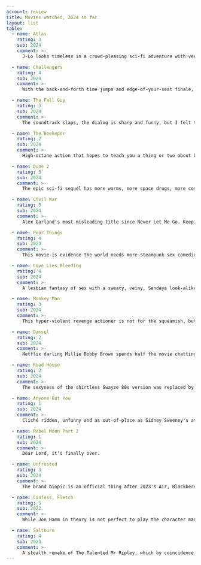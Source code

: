 ```yaml
---
account: review
title: Movies watched, 2024 so far
layout: list
table:
  - name: Atlas
    rating: 3
    sub: 2024
    comment: >-
      J-Lo looks timeless in a crowd-pleasing sci-fi adventure with very decent special effects, considering it's Netflix.

  - name: Challengers
    rating: 4
    sub: 2024
    comment: >-
      With the back-and-forth time jumps and edge-of-your-seat finale, the movie itself is a tennis match.

  - name: The Fall Guy
    rating: 3
    sub: 2024
    comment: >-
      The soundtrack slaps, the dialog is sharp and funny, but I felt they had more fun making the movie than me watching it.

  - name: The Beekeper
    rating: 2
    sub: 2024
    comment: >-
      High-octane action that hopes to teach you a thing or two about bees, beehives and similar Animal Planet related stuff.

  - name: Dune 2
    rating: 5
    sub: 2024
    comment: >-
      The epic sci-fi sequel has more worms, more space drugs, more combat, more palace intrigue and a better popcorn bucket.

  - name: Civil War
    rating: 3
    sub: 2024
    comment: >-
      Alex Garland's most misleading title since Never Let Me Go. Keeping the story apolitical drained all the depth out of it.

  - name: Poor Things
    rating: 4
    sub: 2023
    comment: >-
      This movie is evidence the world needs more steampunk sex comedies.

  - name: Love Lies Bleeding
    rating: 4
    sub: 2024
    comment: >-
      A lesbian fantasy of sex with a sweaty, veiny, Sendaya look-alike. Roid rage and mullets haven't been this relevant since Con Air.

  - name: Monkey Man
    rating: 3
    sub: 2024
    comment: >-
      This hyper-violent revenge actioner is not for the squeamish, but the stunts are worth watching.

  - name: Damsel
    rating: 2
    sub: 2024
    comment: >-
      Netflix darling Millie Bobby Brown spends half the movie chatting with a dragon that wants to eat her.

  - name: Road House
    rating: 2
    sub: 2024
    comment: >-
      The sexyness of the shirtless Swayze 80s version was replaced by UFC bro propaganda.

  - name: Anyone But You
    rating: 1
    sub: 2024
    comment: >-
      Cliché ridden, unfunny and as out-of-place as Sidney Sweeney's attempts at physical comedy.

  - name: Rebel Moon Part 2
    rating: 1
    sub: 2024
    comment: >-
      Dear Lord, it's finally over.

  - name: Unfrosted
    rating: 3
    sub: 2024
    comment: >-
      The brand biopic is an official thing after 2023's Air, Blackberry, Tetris and Flaming Hot. This time, it's an old-fashioned comedy.

  - name: Confess, Fletch
    rating: 5
    sub: 2022
    comment: >-
      While Jon Hamm in theory is not perfect to play the character made popular by Chevy Chase, the movie triumphs in all fronts.

  - name: Saltburn
    rating: 4
    sub: 2023
    comment: >-
      A stealth remake of The Talented Mr Ripley, which by coincidence has a new show on Netflix.
---
```

